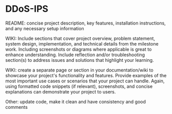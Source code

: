 # DDoS-IPS

README: concise project description, key features, installation instructions, and any necessary setup information

WIKI:  Include sections that cover project overview, problem statement, system design, implementation, and technical details from the milestone work. Including screenshots or diagrams where applicable is great  to enhance understanding. Include reflection and/or troubleshooting section(s) to address issues and solutions that highlight your learning.

WIKI: create a separate page or section in your documentation/wiki to showcase your project's functionality and features. Provide examples of the most important use cases or scenarios that your project can handle. Again, using formatted code snippets (if relevant), screenshots, and concise explanations can demonstrate your project to users.

Other: update code, make it clean and have consistency and good comments
